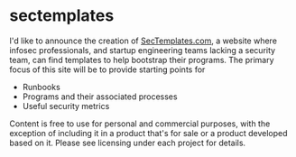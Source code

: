 # sectemplates

I'd like to announce the creation of <a href="https://www.sectemplates.com">SecTemplates.com</a>, a website where infosec professionals, and startup engineering teams lacking a security team, can find templates to help bootstrap their programs. The primary focus of this site will be to provide starting points for

- Runbooks
- Programs and their associated processes
- Useful security metrics

Content is free to use for personal and commercial purposes, with the exception of including it in a product that's for sale or a product developed based on it. Please see licensing under each project for details. 
